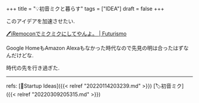 +++
title = "💡初音ミクと暮らす"
tags = ["IDEA"]
draft = false
+++

このアイデアを加速させたい.

[🖊iRemoconでミクミクにしてやんよ。 | Futurismo](https://futurismo.biz/archives/154/)

Google HomeもAmazon Alexaもなかった時代なので先見の明は合ったはずなんだけどな.

時代の先を行き過ぎた.

---

refs: [🔬Startup Ideas]({{< relref "20220114203239.md" >}}) [🏷初音ミク]({{< relref "20220309205315.md" >}})
